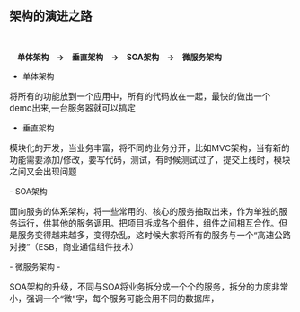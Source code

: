 ## 架构的演进之路
<br/>

&emsp;**单体架构&emsp;->&emsp;垂直架构&emsp;->&emsp;SOA架构&emsp;->&emsp;微服务架构**
<br/>
- 单体架构
 <P style="font-size:15px">将所有的功能放到一个应用中，所有的代码放在一起，最快的做出一个demo出来,一台服务器就可以搞定</p>

- 垂直架构
 <P style="font-size:15px">模块化的开发，当业务丰富，将不同的业务分开，比如MVC架构，当有新的功能需要添加/修改，要写代码，测试，有时候测试过了，提交上线时，模块之间又会出现问题</p>
- SOA架构
 <P style="font-size:15px">面向服务的体系架构，将一些常用的、核心的服务抽取出来，作为单独的服务运行，供其他的服务调用。把项目拆成各个组件，组件之间相互合作。但是服务变得越来越多，变得杂乱，这时候大家将所有的服务与一个“高速公路对接”（ESB，商业通信组件技术）</p>
- 微服务架构
- <P style="font-size:15px">SOA架构的升级，不同与SOA将业务拆分成一个个的服务，拆分的力度非常小，强调一个“微”字，每个服务可能会用不同的数据库，</p>
